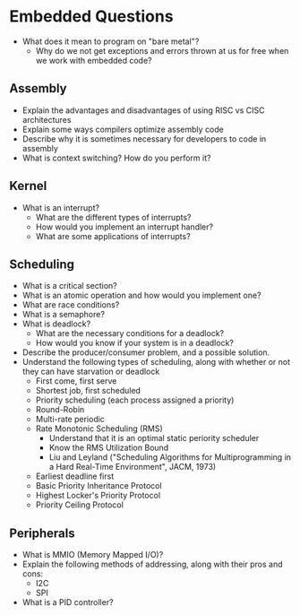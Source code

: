 # Embedded Questions

- What does it mean to program on "bare metal"?
  - Why do we not get exceptions and errors thrown at us for free when we work with embedded code?

## Assembly

* Explain the advantages and disadvantages of using RISC vs CISC architectures
* Explain some ways compilers optimize assembly code
* Describe why it is sometimes necessary for developers to code in assembly
* What is context switching? How do you perform it?

## Kernel

* What is an interrupt?
  * What are the different types of interrupts?
  * How would you implement an interrupt handler?
  * What are some applications of interrupts?

## Scheduling

* What is a critical section?
* What is an atomic operation and how would you implement one?
* What are race conditions?
* What is a semaphore?
* What is deadlock?
  * What are the necessary conditions for a deadlock?
  * How would you know if your system is in a deadlock?
* Describe the producer/consumer problem, and a possible solution.
* Understand the following types of scheduling, along with whether or not they can have starvation or deadlock
  * First come, first serve
  * Shortest job, first scheduled
  * Priority scheduling (each process assigned a priority)
  * Round-Robin
  * Multi-rate periodic
  * Rate Monotonic Scheduling (RMS)
    * Understand that it is an optimal static periority scheduler
    * Know the RMS Utilization Bound
    * Liu and Leyland ("Scheduling Algorithms for Multiprogramming in a Hard Real-Time Environment", JACM, 1973)
  * Earliest deadline first
  * Basic Priority Inheritance Protocol
  * Highest Locker's Priority Protocol
  * Priority Ceiling Protocol

## Peripherals

* What is MMIO (Memory Mapped I/O)?
* Explain the following methods of addressing, along with their pros and cons:
  * I2C
  * SPI
* What is a PID controller?